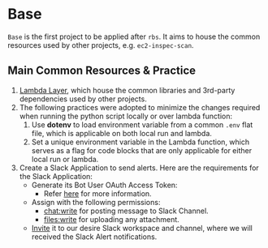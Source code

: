 # Base
`Base` is the first project to be applied after `rbs`. It aims to house the common resources used by other projects, e.g. `ec2-inspec-scan`. 

## Main Common Resources & Practice
1. [Lambda Layer](https://docs.aws.amazon.com/lambda/latest/dg/configuration-layers.html), which house the common libraries and 3rd-party dependencies used by other projects.
1. The following practices were adopted to minimize the changes required when running the python script locally or over lambda function: 
    1. Use **dotenv** to load environment variable from a common `.env` flat file, which is applicable on both local run and lambda. 
    1. Set a unique environment variable in the Lambda function, which serves as a flag for code blocks that are only applicable for either local run or lambda. 
1. Create a Slack Application to send alerts. Here are the requirements for the Slack Application: 
    * Generate its Bot User OAuth Access Token:
      * Refer [here](https://api.slack.com/legacy/oauth) for more information.
    * Assign with the following permissions: 
      * [chat:write](https://api.slack.com/scopes/chat:write) for posting message to Slack Channel. 
      * [files:write](https://api.slack.com/scopes/files:write) for uploading any attachment.
    * [Invite](https://slack.com/intl/en-sg/help/articles/202035138-Add-an-app-to-your-workspace) it to our desire Slack workspace and channel, where we will received the Slack Alert notifications. 
 